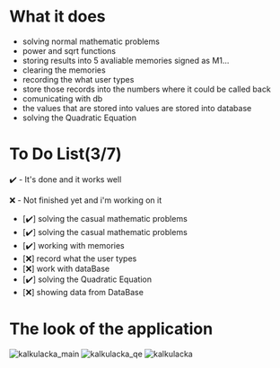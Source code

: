 # What it does

- solving normal mathematic problems
- power and sqrt functions 
- storing results into 5 avaliable memories signed as M1...
- clearing the memories
- recording the what user types
- store those records into the numbers where it could be called back
- comunicating with db
- the values that are stored into values are stored into database
- solving the Quadratic Equation

# To Do List(3/7)

✔️ - It's done and it works well

❌ - Not finished yet and i'm working on it

- [✔️] solving the casual mathematic problems
- [✔️] solving the casual mathematic problems
- [✔️] working with memories
- [❌] record what the user types
- [❌] work with dataBase
- [✔️] solving the Quadratic Equation
- [❌] showing data from DataBase


# The look of the application
![kalkulacka_main](https://user-images.githubusercontent.com/66387359/142734127-d27bc722-c8ce-4e2c-9685-03e6f7f50f66.png)  ![kalkulacka_qe](https://user-images.githubusercontent.com/66387359/142734129-3141e051-a2cb-48d7-830e-52922647a38a.png)  ![kalkulacka](https://user-images.githubusercontent.com/66387359/142734125-ba7eccbc-ba27-4498-961a-44074b211d1a.png)








